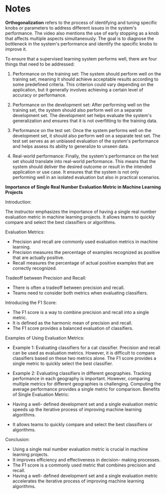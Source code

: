 # Notes


**Orthogonalization** refers to the process of identifying and tuning specific knobs or parameters to address different issues in the system's performance. The video also mentions the use of early stopping as a knob that affects multiple aspects simultaneously. The goal is to diagnose the bottleneck in the system's performance and identify the specific knobs to improve it.


To ensure that a supervised learning system performs well, there are four things that need to be addressed:

1. Performance on the training set: The system should perform well on the training set, meaning it should achieve acceptable results according to some predefined criteria. This criterion could vary depending on the application, but it generally involves achieving a certain level of accuracy or performance.

2. Performance on the development set: After performing well on the training set, the system should also perform well on a separate development set. The development set helps evaluate the system's generalization and ensures that it is not overfitting to the training data.

3. Performance on the test set: Once the system performs well on the development set, it should also perform well on a separate test set. The test set serves as an unbiased evaluation of the system's performance and helps assess its ability to generalize to unseen data.

4. Real-world performance: Finally, the system's performance on the test set should translate into real-world performance. This means that the system should deliver the desired outcome or result in the intended application or use case. It ensures that the system is not only performing well in an isolated evaluation but also in practical scenarios.


**Importance of Single Real Number Evaluation Metric in Machine Learning Projects**

Introduction:

The instructor emphasizes the importance of having a single real number evaluation metric in machine learning projects.
It allows teams to quickly compare and select the best classifiers or algorithms.

Evaluation Metrics:

- Precision and recall are commonly used evaluation metrics in machine learning.
- Precision measures the percentage of examples recognized as positive that are actually positive.
- Recall measures the percentage of actual positive examples that are correctly recognized.

Tradeoff between Precision and Recall:

- There is often a tradeoff between precision and recall.
- Teams need to consider both metrics when evaluating classifiers.


Introducing the F1 Score:

- The F1 score is a way to combine precision and recall into a single metric.
- It is defined as the harmonic mean of precision and recall.
- The F1 score provides a balanced evaluation of classifiers.

Examples of Using Evaluation Metrics:

- Example 1: Evaluating classifiers for a cat classifier.
Precision and recall can be used as evaluation metrics.
However, it is difficult to compare classifiers based on these two metrics alone.
The F1 score provides a single metric to quickly select the best classifier.

- Example 2: Evaluating classifiers in different geographies.
Tracking performance in each geography is important.
However, comparing multiple metrics for different geographies is challenging.
Computing the average performance provides a single metric for comparison.
Benefits of Single Evaluation Metric:

- Having a well- defined development set and a single evaluation metric speeds up the iterative process of improving machine learning algorithms.
- It allows teams to quickly compare and select the best classifiers or algorithms.

Conclusion:

- Using a single real number evaluation metric is crucial in machine learning projects.
- It improves efficiency and effectiveness in decision- making processes.
- The F1 score is a commonly used metric that combines precision and recall.
- Having a well- defined development set and a single evaluation metric accelerates the iterative process of improving machine learning algorithms.
